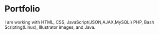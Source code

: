 # Portfolio
I am working with HTML, CSS, JavaScript(JSON,AJAX,MySQLi) PHP, Bash Scripting(Linux), Illustrator images, and Java.
